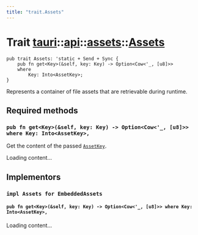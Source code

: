 ```yaml
---
title: "trait.Assets"
---
```


# Trait [tauri](/docs/api/rust/tauri/../../index.html)::​[api](/docs/api/rust/tauri/../index.html)::​[assets](/docs/api/rust/tauri/index.html)::​[Assets](/docs/api/rust/tauri/)

    pub trait Assets: 'static + Send + Sync {
        pub fn get<Key>(&self, key: Key) -> Option<Cow<'_, [u8]>>
        where
            Key: Into<AssetKey>;
    }

Represents a container of file assets that are retrievable during runtime.

## Required methods

### `pub fn get<Key>(&self, key: Key) -> Option<Cow<'_, [u8]>> where Key: Into<AssetKey>,`

Get the content of the passed [`AssetKey`](/docs/api/rust/tauri/../../../tauri/api/assets/struct.AssetKey.html "AssetKey").

Loading content...

## Implementors

### `impl Assets for EmbeddedAssets`

#### `pub fn get<Key>(&self, key: Key) -> Option<Cow<'_, [u8]>> where Key: Into<AssetKey>,`

Loading content...
